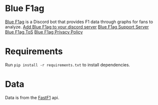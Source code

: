 # Blue F1ag

[Blue F1ag](https://ojee.net/bluef1ag) is a Discord bot that provides F1 data through graphs for fans to analyze.
[Add Blue F1ag to your discord server](https://ojee.net/bluef1ag-inv)
[Blue F1ag Support Server](https://ojee.net/bluef1ag-support)
[Blue F1ag ToS](https://ojee.net/bluef1ag-tos)
[Blue F1ag Privacy Policy](https://ojee.net/bluef1ag-priv)

# Requirements

Run `pip install -r requirements.txt` to install dependencies.

# Data

Data is from the [FastF1](https://github.com/theOehrly/Fast-F1) api.
